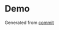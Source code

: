 # Demo
Generated from [commit](https://github.com/Tym17/KosmoKot/tree/4e5cb30b284871b12486e01625f46d607e529207)
